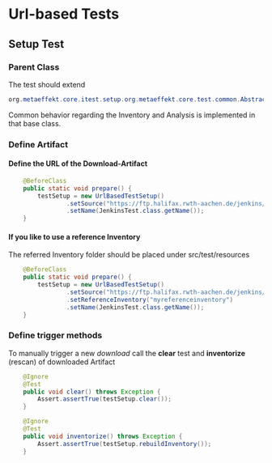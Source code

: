 # Url-based Tests

## Setup Test

### Parent Class
The test should extend
```java 
org.metaeffekt.core.itest.setup.org.metaeffekt.core.test.common.AbstractCompositionAnalysisTest
```
Common behavior regarding the Inventory and Analysis is implemented in that base class.

### Define Artifact
#### Define the URL of the Download-Artifact
```java
    @BeforeClass
    public static void prepare() {
        testSetup = new UrlBasedTestSetup()
                .setSource("https://ftp.halifax.rwth-aachen.de/jenkins/war-stable/2.426.1/jenkins.war")
                .setName(JenkinsTest.class.getName());
    }
```
#### If you like to use a reference Inventory
The referred Inventory folder should be placed under src/test/resources
```java
    @BeforeClass
    public static void prepare() {
        testSetup = new UrlBasedTestSetup()
                .setSource("https://ftp.halifax.rwth-aachen.de/jenkins/war-stable/2.426.1/jenkins.war")
                .setReferenceInventory("myreferenceinventory")
                .setName(JenkinsTest.class.getName());
    }
```
### Define trigger methods
To manually trigger a new *download* call the **clear** test and **inventorize** (rescan) of downloaded Artifact
```java
    @Ignore
    @Test
    public void clear() throws Exception {
        Assert.assertTrue(testSetup.clear());
    }

    @Ignore
    @Test
    public void inventorize() throws Exception {
        Assert.assertTrue(testSetup.rebuildInventory());
    }
```
